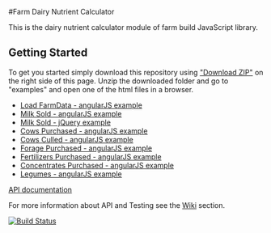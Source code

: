 #Farm Dairy Nutrient Calculator

This is the dairy nutrient calculator module of farm build JavaScript library.


## Getting Started

To get you started simply download this repository using <a href="https://github.com/SpatialVision/farm-build-nutrient-calculator/archive/master.zip" target="_blank">"Download ZIP"</a> on the right side of this page.
Unzip the downloaded folder and go to "examples" and open one of the html files in a browser.

* <a href="https://rawgit.com/FarmBuild/farmbuild-dairy-nutrient-calculator/master/examples/angularjs/index.html" target="_blank">Load FarmData - angularJS example</a>
* <a href="https://rawgit.com/FarmBuild/farmbuild-dairy-nutrient-calculator/master/examples/angularjs/milk-sold/index.html" target="_blank">Milk Sold - angularJS example</a>
* <a href="https://rawgit.com/FarmBuild/farmbuild-dairy-nutrient-calculator/master/examples/jquery/milk-sold/index.html" target="_blank">Milk Sold - jQuery example</a>
* <a href="https://rawgit.com/FarmBuild/farmbuild-dairy-nutrient-calculator/master/examples/angularjs/cows-purchased/index.html" target="_blank">Cows Purchased - angularJS example</a>
* <a href="https://rawgit.com/FarmBuild/farmbuild-dairy-nutrient-calculator/master/examples/angularjs/cows-culled/index.html" target="_blank">Cows Culled - angularJS example</a>
* <a href="https://rawgit.com/FarmBuild/farmbuild-dairy-nutrient-calculator/master/examples/angularjs/forages-purchased/index.html" target="_blank">Forage Purchased - angularJS example</a>
* <a href="https://rawgit.com/FarmBuild/farmbuild-dairy-nutrient-calculator/master/examples/angularjs/fertilizers-purchased/index.html" target="_blank">Fertilizers Purchased - angularJS example</a>
* <a href="https://rawgit.com/FarmBuild/farmbuild-dairy-nutrient-calculator/master/examples/angularjs/concentrates-purchased/index.html" target="_blank">Concentrates Purchased - angularJS example</a>
* <a href="https://rawgit.com/FarmBuild/farmbuild-dairy-nutrient-calculator/master/examples/angularjs/legumes/index.html" target="_blank">Legumes - angularJS example</a>

<a href="https://rawgit.com/FarmBuild/farmbuild-dairy-nutrient-calculator/master/docs/farmbuild-dairy-nutrient-calculator/0.1.0/index.html" target="_blank">API documentation</a>


For more information about API and Testing see the [Wiki](https://github.com/SpatialVision/farm-build-nutrient-calculator/wiki) section.

[![Build Status](https://travis-ci.org/FarmBuild/farmbuild-dairy-nutrient-calculator.svg?branch=master)](https://travis-ci.org/FarmBuild/farmbuild-dairy-nutrient-calculator)

